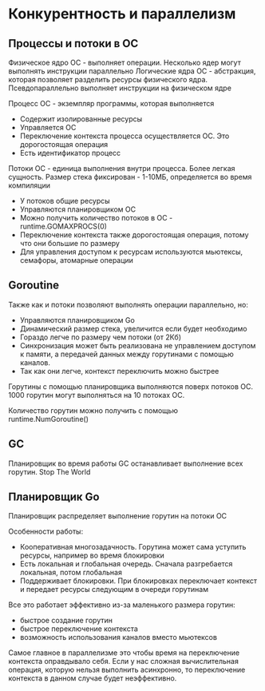 # Конкурентность и параллелизм

## Процессы и потоки в ОС

Физическое ядро ОС - выполняет операции. Несколько ядер могут выполнять инструкции параллельно
Логические ядра ОС - абстракция, которая позволяет разделить ресурсы физического ядра. Псевдопараллельно выполняет инструкции на физическом ядре

Процесс ОС - экземпляр программы, которая выполняется
- Содержит изолированные ресурсы
- Управляется ОС
- Переключение контекста процесса осуществляется ОС. Это дорогостоящая операция
- Есть идентификатор процесс

Потоки ОС - единица выполнения внутри процесса. Более легкая сущность. Размер стека фиксирован - 1-10МБ, определяется во время компиляции
- У потоков общие ресурсы
- Управляются планировщиком ОС
- Можно получить количество потоков в ОС - runtime.GOMAXPROCS(0)
- Переключение контекста также дорогостоящая операция, потому что они большие по размеру
- Для управления доступом к ресурсам используются мьютексы, семафоры, атомарные операции

## Goroutine

Также как и потоки позволяют выполнять операции параллельно, но:
- Управляются планировщиком Go
- Динамический размер стека, увеличится если будет необходимо
- Гораздо легче по размеру чем потоки (от 2Кб)
- Синхронизация может быть реализована не управлением доступом к памяти, а передачей данных между горутинами с помощью каналов.
- Так как они легче, контекст переключить можно быстрее

Горутины с помощью планировщика выполняются поверх потоков ОС. 1000 горутин могут выполняться на 10 потоках ОС.

Количество горутин можно получить с помощью runtime.NumGoroutine()

## GC

Планировщик во время работы GC останавливает выполнение всех горутин. Stop The World

## Планировщик Go

Планировщик распределяет выполнение горутин на потоки ОС

Особенности работы:
- Кооперативная многозадачность. Горутина может сама уступить ресурсы, например во время блокировки
- Есть локальная и глобальная очередь. Сначала разгребается локальная, потом глобальная
- Поддерживает блокировки. При блокировках переключает контекст и передает ресурсы следующим в очереди горутинам

Все это работает эффективно из-за маленького размера горутин:
- быстрое создание горутин
- быстрое переключение контекста
- возможность использования каналов вместо мьютексов

Самое главное в параллелизме это чтобы время на переключение контекста оправдывало себя. Если у нас сложная вычислительная операция, которую нельзя выполнить асинхронно, то переключение контекста в данном случае будет неэффективно.
